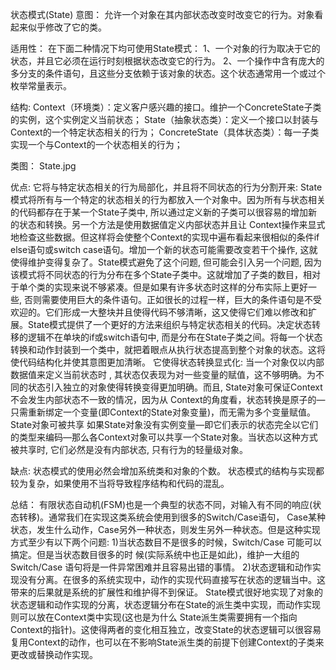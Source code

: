 
状态模式(State)
意图：
允许一个对象在其内部状态改变时改变它的行为。对象看起来似乎修改了它的类。

适用性：
在下面二种情况下均可使用State模式：
1、一个对象的行为取决于它的状态，并且它必须在运行时刻根据状态改变它的行为。
2、一个操作中含有庞大的多分支的条件语句，且这些分支依赖于该对象的状态。这个状态通常用一个或过个枚举常量表示。

结构:
Context（环境类）：定义客户感兴趣的接口。维护一个ConcreteState子类的实例，这个实例定义当前状态；
State（抽象状态类）：定义一个接口以封装与Context的一个特定状态相关的行为；
ConcreteState（具体状态类）：每一子类实现一个与Context的一个状态相关的行为；

类图：
State.jpg

优点:
它将与特定状态相关的行为局部化，并且将不同状态的行为分割开来: State模式将所有与一个特定的状态相关的行为都放入一个对象中。因为所有与状态相关的代码都存在于某一个State子类中, 所以通过定义新的子类可以很容易的增加新的状态和转换。另一个方法是使用数据值定义内部状态并且让 Context操作来显式地检查这些数据。但这样将会使整个Context的实现中遍布看起来很相似的条件if else语句或switch case语句。增加一个新的状态可能需要改变若干个操作, 这就使得维护变得复杂了。State模式避免了这个问题, 但可能会引入另一个问题, 因为该模式将不同状态的行为分布在多个State子类中。这就增加了子类的数目，相对于单个类的实现来说不够紧凑。但是如果有许多状态时这样的分布实际上更好一些, 否则需要使用巨大的条件语句。正如很长的过程一样，巨大的条件语句是不受欢迎的。它们形成一大整块并且使得代码不够清晰，这又使得它们难以修改和扩展。State模式提供了一个更好的方法来组织与特定状态相关的代码。决定状态转移的逻辑不在单块的if或switch语句中, 而是分布在State子类之间。将每一个状态转换和动作封装到一个类中，就把着眼点从执行状态提高到整个对象的状态。这将使代码结构化并使其意图更加清晰。
它使得状态转换显式化: 当一个对象仅以内部数据值来定义当前状态时 , 其状态仅表现为对一些变量的赋值，这不够明确。为不同的状态引入独立的对象使得转换变得更加明确。而且, State对象可保证Context不会发生内部状态不一致的情况，因为从 Context的角度看，状态转换是原子的—只需重新绑定一个变量(即Context的State对象变量)，而无需为多个变量赋值。
State对象可被共享 如果State对象没有实例变量—即它们表示的状态完全以它们的类型来编码—那么各Context对象可以共享一个State对象。当状态以这种方式被共享时, 它们必然是没有内部状态, 只有行为的轻量级对象。

缺点:
状态模式的使用必然会增加系统类和对象的个数。
状态模式的结构与实现都较为复杂，如果使用不当将导致程序结构和代码的混乱。

总结：
有限状态自动机(FSM)也是一个典型的状态不同，对输入有不同的响应(状态转移)。通常我们在实现这类系统会使用到很多的Switch/Case语句，
Case某种状态，发生什么动作，Case另外一种状态，则发生另外一种状态。但是这种实现方式至少有以下两个问题:
1)当状态数目不是很多的时候，Switch/Case 可能可以搞定。但是当状态数目很多的时 候(实际系统中也正是如此)，维护一大组的 Switch/Case 语句将是一件异常困难并且容易出错的事情。
2)状态逻辑和动作实现没有分离。在很多的系统实现中，动作的实现代码直接写在状态的逻辑当中。这带来的后果就是系统的扩展性和维护得不到保证。
State模式很好地实现了对象的状态逻辑和动作实现的分离，状态逻辑分布在State的派生类中实现，而动作实现则可以放在Context类中实现(这也是为什么 
State派生类需要拥有一个指向Context的指针)。这使得两者的变化相互独立，改变State的状态逻辑可以很容易复用Context的动作，也可以在不影响State派生类的前提下创建Context的子类来更改或替换动作实现。
